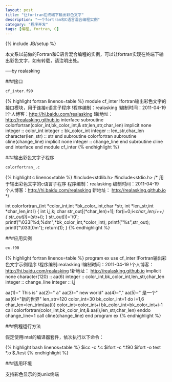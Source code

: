 ```yaml
---
layout: post
title: "让fortran在终端下输出彩色文字"
description: "一个fortran和C语言混合编程实例"
category: "程序开发"
tags: [编程, fortran, C]
---
```

{% include JB/setup %}

本文系以前做的Fortran和C语言混合编程的实例，可以让fortran实现在终端下输出彩色文字，如有转载，请注明出处。

──by realasking

###接口

`cf_inter.f90`

{% highlight fortran linenos=table %}
 module cf_inter
   !fortran输出彩色文字的接口模块，用于连接c语言子程序
   !程序编制：realasking
   !编制时间：2011-04-19
   !个人博客：http://hi.baidu.com/realasking
   !新地址：  http://realasking.github.io
   interface
     subroutine colorfortran(color_int,bk_color_int,&
     str,len_str,char_len)
       implicit none
       integer :: color_int
       integer :: bk_color_int
       integer :: len_str,char_len
       character(len_str) :: str
     end subroutine colorfortran
     subroutine cline(change_line)
       implicit none
       integer :: change_line
     end subroutine cline
   end interface
 end module cf_inter
{% endhighlight %}

###输出彩色文字子程序

`colorfortran_.c`

{% highlight c linenos=table %}
#include<stdlib.h>
#include<stdio.h>
/*
用于输出彩色文字的c语言子程序
程序编制：realasking 
编制时间：2011-04-19  
个人博客：http://hi.baidu.com/realasking
新地址：  http://realasking.github.io
*/

int colorfortran_(int *color_int,int *bk_color_int,char *str,
int *len_str,int *char_len,int l)
{
 int i,j,k;
 char str_out[(*char_len)+1];
 for(i=0;i<*char_len;i++)
    {
      str_out[i]=*(str+i);
     }
 str_out[i]='\0';
 printf("\033[%d;%dm",*bk_color_int,*color_int);
 printf("%s",str_out);
 printf("\033[0m");
 return(1);
}
{% endhighlight %}

###应用实例

`ex.f90`

{% highlight fortran linenos=table %}
program ex
use cf_inter
!Fortran输出彩色文字示例程序
!程序编制:realasking
!编制时间：2011-04-19
!个人博客：http://hi.baidu.com/realasking
!新地址：  http://realasking.github.io
implicit none
character(120) :: aa(6)
integer :: color_int,bk_color_int,len_str,char_len
integer :: change_line
integer :: i,j

aa(1)=" This is"
aa(2)=" a"
aa(3)=" new world"
aa(4)=","
aa(5)=" 是一个"
aa(6)="新的世界"
len_str=120
color_int=30
bk_color_int=1
do i=1,6
  char_len=len_trim(aa(i))
  color_int=color_int+i
  bk_color_int=bk_color_int+i-1
  call colorfortran(color_int,bk_color_int,&
  aa(i),len_str,char_len)
enddo
change_line=1
call cline(change_line)
end program ex
{% endhighlight %}

###例程运行方法

假定使用intel的编译器套件，依次执行以下命令：

{% highlight bash linenos=table %}
$icc -c *.c
$ifort -c *.f90 
$ifort -o test *.o
$./test
{% endhighlight %}

###适用环境

支持彩色显示的类unix终端

